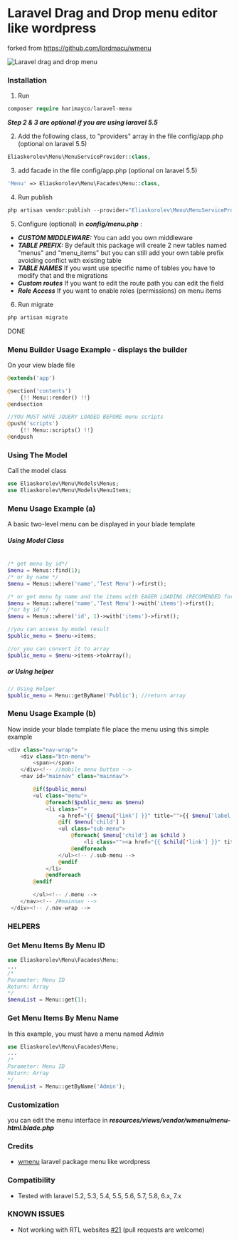 # Laravel Drag and Drop menu editor like wordpress


forked from https://github.com/lordmacu/wmenu

![Laravel drag and drop menu](https://raw.githubusercontent.com/harimayco/wmenu-builder/master/screenshot.png)

### Installation

1. Run

```php
composer require harimayco/laravel-menu
```

**_Step 2 & 3 are optional if you are using laravel 5.5_**

2. Add the following class, to "providers" array in the file config/app.php (optional on laravel 5.5)

```php
Eliaskorolev\Menu\MenuServiceProvider::class,
```

3. add facade in the file config/app.php (optional on laravel 5.5)

```php
'Menu' => Eliaskorolev\Menu\Facades\Menu::class,
```

4. Run publish

```php
php artisan vendor:publish --provider="Eliaskorolev\Menu\MenuServiceProvider"
```

5. Configure (optional) in **_config/menu.php_** :

- **_CUSTOM MIDDLEWARE:_** You can add you own middleware
- **_TABLE PREFIX:_** By default this package will create 2 new tables named "menus" and "menu_items" but you can still add your own table prefix avoiding conflict with existing table
- **_TABLE NAMES_** If you want use specific name of tables you have to modify that and the migrations
- **_Custom routes_** If you want to edit the route path you can edit the field
- **_Role Access_** If you want to enable roles (permissions) on menu items

6. Run migrate

```php
php artisan migrate
```

DONE

### Menu Builder Usage Example - displays the builder

On your view blade file

```php
@extends('app')

@section('contents')
    {!! Menu::render() !!}
@endsection

//YOU MUST HAVE JQUERY LOADED BEFORE menu scripts
@push('scripts')
    {!! Menu::scripts() !!}
@endpush
```

### Using The Model

Call the model class

```php
use Eliaskorolev\Menu\Models\Menus;
use Eliaskorolev\Menu\Models\MenuItems;

```

### Menu Usage Example (a)

A basic two-level menu can be displayed in your blade template

##### Using Model Class
```php

/* get menu by id*/
$menu = Menus::find(1);
/* or by name */
$menu = Menus::where('name','Test Menu')->first();

/* or get menu by name and the items with EAGER LOADING (RECOMENDED for better performance and less query call)*/
$menu = Menus::where('name','Test Menu')->with('items')->first();
/*or by id */
$menu = Menus::where('id', 1)->with('items')->first();

//you can access by model result
$public_menu = $menu->items;

//or you can convert it to array
$public_menu = $menu->items->toArray();

```

##### or Using helper
```php
// Using Helper 
$public_menu = Menu::getByName('Public'); //return array

```

### Menu Usage Example (b)

Now inside your blade template file place the menu using this simple example

```php
<div class="nav-wrap">
    <div class="btn-menu">
        <span></span>
    </div><!-- //mobile menu button -->
    <nav id="mainnav" class="mainnav">

        @if($public_menu)
        <ul class="menu">
            @foreach($public_menu as $menu)
            <li class="">
                <a href="{{ $menu['link'] }}" title="">{{ $menu['label'] }}</a>
                @if( $menu['child'] )
                <ul class="sub-menu">
                    @foreach( $menu['child'] as $child )
                        <li class=""><a href="{{ $child['link'] }}" title="">{{ $child['label'] }}</a></li>
                    @endforeach
                </ul><!-- /.sub-menu -->
                @endif
            </li>
            @endforeach
        @endif

        </ul><!-- /.menu -->
    </nav><!-- /#mainnav -->
 </div><!-- /.nav-wrap -->
```

### HELPERS

### Get Menu Items By Menu ID

```php
use Eliaskorolev\Menu\Facades\Menu;
...
/*
Parameter: Menu ID
Return: Array
*/
$menuList = Menu::get(1);
```

### Get Menu Items By Menu Name

In this example, you must have a menu named _Admin_

```php
use Eliaskorolev\Menu\Facades\Menu;
...
/*
Parameter: Menu ID
Return: Array
*/
$menuList = Menu::getByName('Admin');
```

### Customization

you can edit the menu interface in **_resources/views/vendor/wmenu/menu-html.blade.php_**

### Credits

- [wmenu](https://github.com/lordmacu/wmenu) laravel package menu like wordpress

### Compatibility

- Tested with laravel 5.2, 5.3, 5.4, 5.5, 5.6, 5.7, 5.8, 6.x, 7.x

### KNOWN ISSUES
- Not working with RTL websites [#21](https://github.com/harimayco/wmenu-builder/issues/21) (pull requests are welcome)
